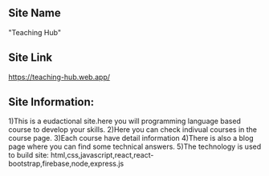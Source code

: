 ## Site Name
"Teaching Hub"

## Site Link
https://teaching-hub.web.app/

## Site Information:
1)This is a eudactional site.here you will programming language based course to develop your skills.
2)Here you can check indivual courses in the course page.
3)Each course have detail information
4)There is also a blog page where you can find some technical answers.
5)The technology is used to build site: html,css,javascript,react,react-bootstrap,firebase,node,express.js